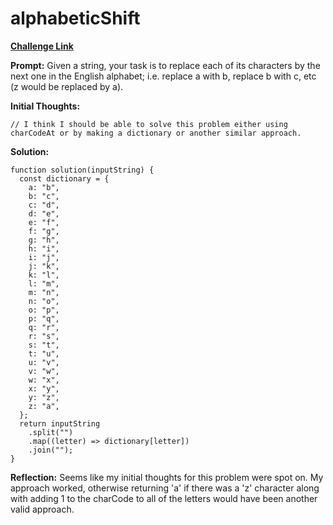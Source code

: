 # alphabeticShift

[**Challenge Link**](https://app.codesignal.com/arcade/intro/level-6/PWLT8GBrv9xXy4Dui)

**Prompt:** Given a string, your task is to replace each of its characters by the next one in the English alphabet; i.e. replace a with b, replace b with c, etc (z would be replaced by a).

**Initial Thoughts:**

```
// I think I should be able to solve this problem either using charCodeAt or by making a dictionary or another similar approach.
```

**Solution:**

```
function solution(inputString) {
  const dictionary = {
    a: "b",
    b: "c",
    c: "d",
    d: "e",
    e: "f",
    f: "g",
    g: "h",
    h: "i",
    i: "j",
    j: "k",
    k: "l",
    l: "m",
    m: "n",
    n: "o",
    o: "p",
    p: "q",
    q: "r",
    r: "s",
    s: "t",
    t: "u",
    u: "v",
    v: "w",
    w: "x",
    x: "y",
    y: "z",
    z: "a",
  };
  return inputString
    .split("")
    .map((letter) => dictionary[letter])
    .join("");
}
```

**Reflection:** Seems like my initial thoughts for this problem were spot on. My approach worked, otherwise returning 'a' if there was a 'z' character along with adding 1 to the charCode to all of the letters would have been another valid approach.
